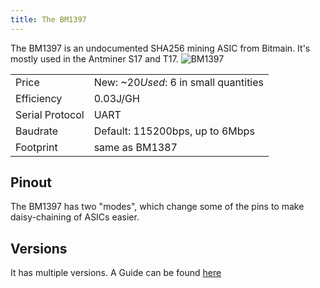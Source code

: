 ```yaml
---
title: The BM1397
---
```


The BM1397 is an undocumented SHA256 mining ASIC from Bitmain. It's mostly used in the Antminer S17 and T17.
![BM1397](./BM1397.png)

|                 |                                         |
| --------------- | --------------------------------------- |
| Price           | New: ~$20 Used: ~$6 in small quantities |
| Efficiency      | 0.03J/GH                                |
| Serial Protocol | UART                                    |
| Baudrate        | Default: 115200bps, up to 6Mbps         |
| Footprint       | same as BM1387                          |

## Pinout

The BM1397 has two "modes", which change some of the pins to make daisy-chaining of ASICs easier.

## Versions

It has multiple versions. A Guide can be found [here](https://d-central.tech/bm1397-ad-ag-ah-ai-antminer-17-series-chip-replacement-guide/)

